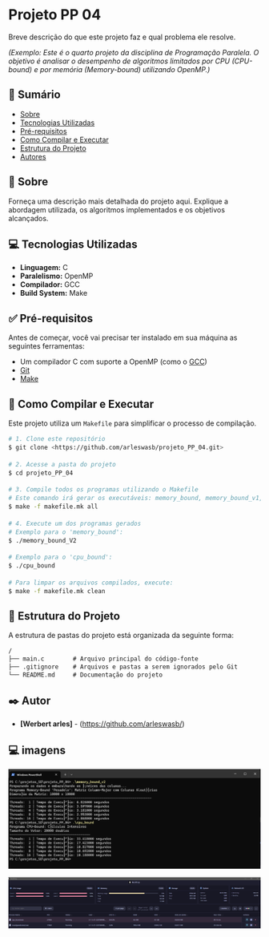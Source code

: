 # Projeto PP 04

Breve descrição do que este projeto faz e qual problema ele resolve.

*(Exemplo: Este é o quarto projeto da disciplina de Programação Paralela. O objetivo é analisar o desempenho de algoritmos limitados por CPU (CPU-bound) e por memória (Memory-bound) utilizando OpenMP.)*

## 📝 Sumário

- [Sobre](#-sobre)
- [Tecnologias Utilizadas](#-tecnologias-utilizadas)
- [Pré-requisitos](#-pré-requisitos)
- [Como Compilar e Executar](#-como-compilar-e-executar)
- [Estrutura do Projeto](#-estrutura-do-projeto)
- [Autores](#-autores)

## 📖 Sobre

Forneça uma descrição mais detalhada do projeto aqui. Explique a abordagem utilizada, os algoritmos implementados e os objetivos alcançados.

## 💻 Tecnologias Utilizadas

- **Linguagem:** C
- **Paralelismo:** OpenMP
- **Compilador:** GCC
- **Build System:** Make

## ✅ Pré-requisitos

Antes de começar, você vai precisar ter instalado em sua máquina as seguintes ferramentas:
- Um compilador C com suporte a OpenMP (como o [GCC](https://gcc.gnu.org/))
- [Git](https://git-scm.com)
- [Make](https://www.gnu.org/software/make/)

## 🚀 Como Compilar e Executar

Este projeto utiliza um `Makefile` para simplificar o processo de compilação.

```bash
# 1. Clone este repositório
$ git clone <https://github.com/arleswasb/projeto_PP_04.git>

# 2. Acesse a pasta do projeto
$ cd projeto_PP_04

# 3. Compile todos os programas utilizando o Makefile
# Este comando irá gerar os executáveis: memory_bound, memory_bound_v1, memory_bound_v2 e cpu_bound
$ make -f makefile.mk all

# 4. Execute um dos programas gerados
# Exemplo para o 'memory_bound':
$ ./memory_bound_V2

# Exemplo para o 'cpu_bound':
$ ./cpu_bound

# Para limpar os arquivos compilados, execute:
$ make -f makefile.mk clean
```

## 📁 Estrutura do Projeto

A estrutura de pastas do projeto está organizada da seguinte forma:

```
/
├── main.c        # Arquivo principal do código-fonte
├── .gitignore    # Arquivos e pastas a serem ignorados pelo Git
└── README.md     # Documentação do projeto
```

## ✒️ Autor

- **[Werbert arles]** - (https://github.com/arleswasb/)

## 💻 imagens

![Terminal com tempos](terminal.png)

![tela do Neohtop com as barras de desempenho da cpu](neohtop.png)
